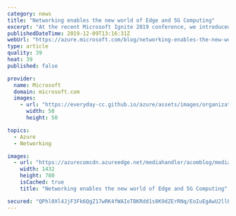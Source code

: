 ```yaml
---
category: news
title: "Networking enables the new world of Edge and 5G Computing"
excerpt: "At the recent Microsoft Ignite 2019 conference, we introduced two new and related perspectives on the future and roadmap of edge computing.\r\n\r\nBefore getting further into the details of Network Edge Compute (NEC) and Multi-access Edge Compute (MEC), let’s take a look at the key scenarios which are emerging"
publishedDateTime: 2019-12-09T13:16:31Z
webUrl: "https://azure.microsoft.com/blog/networking-enables-the-new-world-of-edge-and-5g-computing/"
type: article
quality: 39
heat: 39
published: false

provider:
  name: Microsoft
  domain: microsoft.com
  images:
    - url: "https://everyday-cc.github.io/azure/assets/images/organizations/microsoft.com-50x50.jpg"
      width: 50
      height: 50

topics:
  - Azure
  - Networking

images:
  - url: "https://azurecomcdn.azureedge.net/mediahandler/acomblog/media/Default/blog/a28fd5ee-ae59-482f-b0fe-631abaa08771.jpg"
    width: 1432
    height: 780
    isCached: true
    title: "Networking enables the new world of Edge and 5G Computing"

secured: "QPhl0Xl4JjF3Fk6QgZ17wRK4fWAIoTBKRdd1s8K9dZErRNq/EoIuEgAwU2llEQZ4e3OaZVXo1VGoCBTODGtVWzuOujwy/DSF48W+Vmi9U0t942g7hg6L7eAIgNk8B32g+aUa3ONRGT1rDRtxdDsk+BDN7lfHS7pWzzI5oRl7G2nNlZvq8+hiikEWbrv7moitzqp0cetL2F5GXFbnXEIe9/iYgwFyv3uBtEp9bGVjUNZy84iUJf58XOI3gTRL9bQSHwLGUJt1ujs51ueQZPmLR2Ok8rnW0DV5/ENz6onKXVVF4ZlvLzufEzNvoAdVwBUotSN8Je94PQF3n/OwiXUWQA==;EC/8G2/axNl8bcxLsY7B9Q=="
---
```


